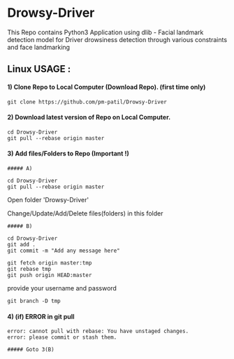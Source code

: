 # Drowsy-Driver
This Repo contains Python3 Application using dlib - Facial landmark detection model for Driver drowsiness detection through various constraints and face landmarking 


## Linux USAGE : 
#### 1) Clone Repo to Local Computer (Download Repo). (first time only)
```
git clone https://github.com/pm-patil/Drowsy-Driver   
```
#### 2) Download latest version of Repo on Local Computer. 
```
cd Drowsy-Driver
git pull --rebase origin master
```
#### 3) Add files/Folders to Repo (Important !)
    ##### A)

```
cd Drowsy-Driver
git pull --rebase origin master
```
   Open folder 'Drowsy-Driver'
   
   Change/Update/Add/Delete files(folders) in this folder

    ##### B)
```
cd Drowsy-Driver
git add .
git commit -m "Add any message here"
```

```
git fetch origin master:tmp
git rebase tmp
git push origin HEAD:master
```

   provide your username and password

```
git branch -D tmp
```
#### 4) (if) ERROR in git pull
```
error: cannot pull with rebase: You have unstaged changes.
error: please commit or stash them.

```
    ##### Goto 3(B)
